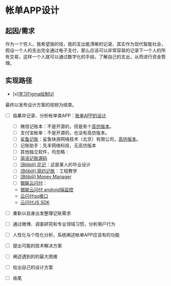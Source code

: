 # 帐单APP设计

## 起因/需求

作为一个穷人，我希望我的钱，我的支出能清晰的记录，其实作为现代智能社会，假设一个人的支出完全通过电子支付，那么应该可以非常容易的记录下一个人的所有交易，这样一个人就可以通过数字化的手段，了解自己的支出，从而进行资金管理。

## 实现路径

- [x][学习Figma绘制UI](../学习/交互设计/README.md)

最终以发布设计方案的视频为结束。

- [ ] 临摹并记录、分析帐单类APP：[账单APP的设计](../生活/项目/数字生活记账本/)
    - [ ] 微信记账本：不是开源的，但是有个[高仿版本](https://github.com/Nick930826/daily-cost)。
    - [ ] 支付宝帐单：不是开源的，也没有高仿版本。
    - [ ] [鲨鱼记账](https://www.shayujizhang.com/)：鲨鱼快游网络技术（北京）有限公司，[高仿版本](https://github.com/378056350/react-native-bookkeeping)。
    - [ ] 记账助手：先丰网络科技，无高仿版本
    - [ ] 其他独立软件，均忽略：
    - [ ] [简洁记账源码](https://github.com/ghbhaha/JzApp)
    - [ ] [[Bilibili] 花记](https://www.bilibili.com/video/BV1Z44y1E7ie?from=search&seid=3363601211321926301&spm_id_from=333.337.0.0)：这是某人的毕业设计
    - [ ] [[Bilibili] 简约记账](https://www.bilibili.com/video/BV1Ey4y1k73N/?spm_id_from=333.788.recommend_more_video.-1)：工程教学
    - [ ] [[Bilibili] Money Manager](https://www.bilibili.com/video/BV1W54y1172R?from=search&seid=3363601211321926301&spm_id_from=333.337.0.0)
    - [ ] [银联云闪付](https://cn.unionpay.com/upowhtml/cn/templates/quickPass/quickPass.html)：
    - [银联云闪付 android端监控](https://github.com/zohar-soul/union-pay-android)
    - [云闪付go接口](https://github.com/rockyr8/unionpay5.1.0)
    - [云闪付JS SDK](https://github.com/taosiqi/upsdk-document)
- [ ] 重新以自身出发整理记账需求
- [ ] 通过微博、调查研究和专业领域习惯，分析用户行为
- [ ] 人性化与个性化分析，系统阐述帐单APP应该有的功能
- [ ] 提出可能的技术解决方案
- [ ] 阐述遇到的的最大困难
- [ ] 给出自己的设计方案
- [ ] 收尾

